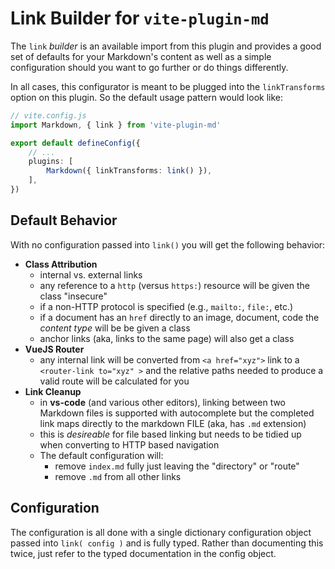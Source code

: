 # Link Builder for `vite-plugin-md`

The `link` _builder_ is an available import from this plugin and provides a good set of defaults for your Markdown's content as well as a simple configuration should you want to go further or do things differently.

In all cases, this configurator is meant to be plugged into the `linkTransforms` option on this plugin. So the default usage pattern would look like:

```ts
// vite.config.js
import Markdown, { link } from 'vite-plugin-md'

export default defineConfig({
    // ...
    plugins: [
        Markdown({ linkTransforms: link() }),
    ],
})
```

## Default Behavior

With no configuration passed into `link()` you will get the following behavior:

- **Class Attribution**
  - internal vs. external links
  - any reference to a `http` (versus `https:`) resource will be given the class "insecure"
  - if a non-HTTP protocol is specified (e.g., `mailto:`, `file:`, etc.)
  - if a document has an `href` directly to an image, document, code the _content type_ will be be given a class
  - anchor links (aka, links to the same page) will also get a class
- **VueJS Router**
  - any internal link will be converted from `<a href="xyz">` link to a `<router-link to="xyz" >` and the relative paths needed to produce a valid route will be calculated for you
- **Link Cleanup**
  - in **vs-code** (and various other editors), linking between two Markdown files is supported with autocomplete but the completed link maps directly to the markdown FILE (aka, has `.md` extension)
  - this is _desireable_ for file based linking but needs to be tidied up when converting to HTTP based navigation
  - The default configuration will:
    - remove `index.md` fully just leaving the "directory" or "route"
    - remove `.md` from all other links

## Configuration

The configuration is all done with a single dictionary configuration object passed into `link( config )` and is fully typed. Rather than documenting this twice, just refer to the typed documentation in the config object.